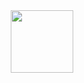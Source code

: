 <div id="header" align="center">
  <img src="https://media4.giphy.com/media/cYU6YcPE5YlJxh6otp/giphy.gif?cid=ecf05e47cv3no8j0i0rj4692v4m46owlnfy2eejpkjajrtyg&ep=v1_stickers_search&rid=giphy.gif" width="100"/>
</div>
